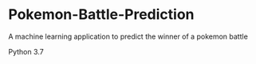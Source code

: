 # Pokemon-Battle-Prediction
A machine learning application to predict the winner of a pokemon battle

Python 3.7



